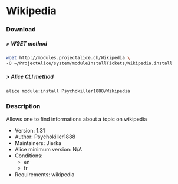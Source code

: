 # Wikipedia

### Download

##### > WGET method
```bash
wget http://modules.projectalice.ch/Wikipedia \
-O ~/ProjectAlice/system/moduleInstallTickets/Wikipedia.install
```

##### > Alice CLI method
```bash
alice module:install Psychokiller1888/Wikipedia
```

### Description
Allows one to find informations about a topic on wikipedia

- Version: 1.31
- Author: Psychokiller1888
- Maintainers: Jierka
- Alice minimum version: N/A
- Conditions:
  - en
  - fr
- Requirements: wikipedia
